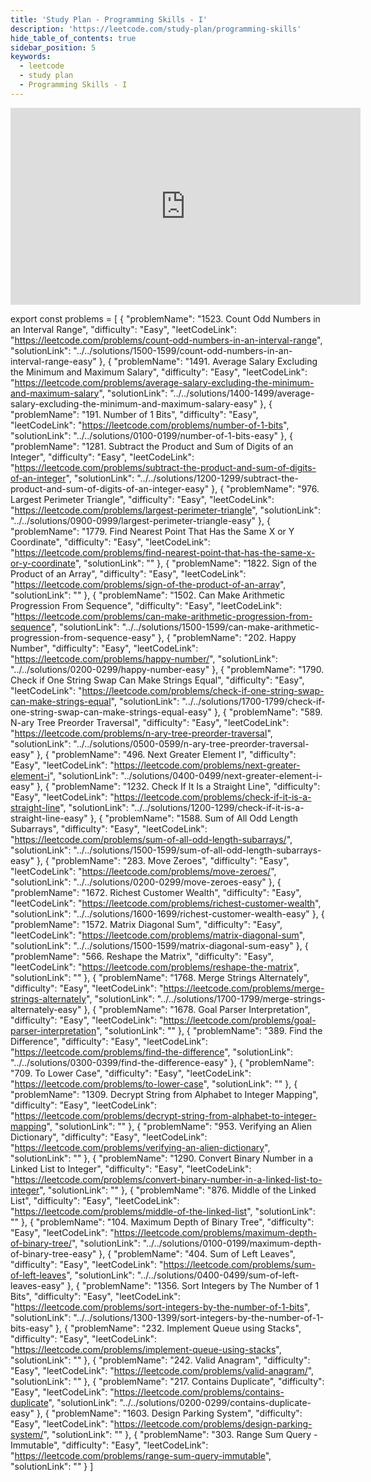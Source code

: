 ```yaml
---
title: 'Study Plan - Programming Skills - I'
description: 'https://leetcode.com/study-plan/programming-skills'
hide_table_of_contents: true
sidebar_position: 5
keywords:
  - leetcode
  - study plan
  - Programming Skills - I
---
```


<iframe width="560" height="315" src="https://www.youtube.com/embed/videoseries?list=PLBu4Bche1aEXiiHTKYwGD2m_7MEU6ECfj" title="YouTube video player" frameborder="0" allow="accelerometer; autoplay; clipboard-write; encrypted-media; gyroscope; picture-in-picture; web-share" allowfullscreen></iframe>

export const problems = [
  {
    "problemName": "1523. Count Odd Numbers in an Interval Range",
    "difficulty": "Easy",
    "leetCodeLink": "https://leetcode.com/problems/count-odd-numbers-in-an-interval-range",
    "solutionLink": "../../solutions/1500-1599/count-odd-numbers-in-an-interval-range-easy"
  },
  {
    "problemName": "1491. Average Salary Excluding the Minimum and Maximum Salary",
    "difficulty": "Easy",
    "leetCodeLink": "https://leetcode.com/problems/average-salary-excluding-the-minimum-and-maximum-salary",
    "solutionLink": "../../solutions/1400-1499/average-salary-excluding-the-minimum-and-maximum-salary-easy"
  },
  {
    "problemName": "191. Number of 1 Bits",
    "difficulty": "Easy",
    "leetCodeLink": "https://leetcode.com/problems/number-of-1-bits",
    "solutionLink": "../../solutions/0100-0199/number-of-1-bits-easy"
  },
  {
    "problemName": "1281. Subtract the Product and Sum of Digits of an Integer",
    "difficulty": "Easy",
    "leetCodeLink": "https://leetcode.com/problems/subtract-the-product-and-sum-of-digits-of-an-integer",
    "solutionLink": "../../solutions/1200-1299/subtract-the-product-and-sum-of-digits-of-an-integer-easy"
  },
  {
    "problemName": "976. Largest Perimeter Triangle",
    "difficulty": "Easy",
    "leetCodeLink": "https://leetcode.com/problems/largest-perimeter-triangle",
    "solutionLink": "../../solutions/0900-0999/largest-perimeter-triangle-easy"
  },
  {
    "problemName": "1779. Find Nearest Point That Has the Same X or Y Coordinate",
    "difficulty": "Easy",
    "leetCodeLink": "https://leetcode.com/problems/find-nearest-point-that-has-the-same-x-or-y-coordinate",
    "solutionLink": ""
  },
  {
    "problemName": "1822. Sign of the Product of an Array",
    "difficulty": "Easy",
    "leetCodeLink": "https://leetcode.com/problems/sign-of-the-product-of-an-array",
    "solutionLink": ""
  },
  {
    "problemName": "1502. Can Make Arithmetic Progression From Sequence",
    "difficulty": "Easy",
    "leetCodeLink": "https://leetcode.com/problems/can-make-arithmetic-progression-from-sequence",
    "solutionLink": "../../solutions/1500-1599/can-make-arithmetic-progression-from-sequence-easy"
  },
  {
    "problemName": "202. Happy Number",
    "difficulty": "Easy",
    "leetCodeLink": "https://leetcode.com/problems/happy-number/",
    "solutionLink": "../../solutions/0200-0299/happy-number-easy"
  },
  {
    "problemName": "1790. Check if One String Swap Can Make Strings Equal",
    "difficulty": "Easy",
    "leetCodeLink": "https://leetcode.com/problems/check-if-one-string-swap-can-make-strings-equal",
    "solutionLink": "../../solutions/1700-1799/check-if-one-string-swap-can-make-strings-equal-easy"
  },
  {
    "problemName": "589. N-ary Tree Preorder Traversal",
    "difficulty": "Easy",
    "leetCodeLink": "https://leetcode.com/problems/n-ary-tree-preorder-traversal",
    "solutionLink": "../../solutions/0500-0599/n-ary-tree-preorder-traversal-easy"
  },
  {
    "problemName": "496. Next Greater Element I",
    "difficulty": "Easy",
    "leetCodeLink": "https://leetcode.com/problems/next-greater-element-i",
    "solutionLink": "../solutions/0400-0499/next-greater-element-i-easy"
  },
  {
    "problemName": "1232. Check If It Is a Straight Line",
    "difficulty": "Easy",
    "leetCodeLink": "https://leetcode.com/problems/check-if-it-is-a-straight-line",
    "solutionLink": "../../solutions/1200-1299/check-if-it-is-a-straight-line-easy"
  },
  {
    "problemName": "1588. Sum of All Odd Length Subarrays",
    "difficulty": "Easy",
    "leetCodeLink": "https://leetcode.com/problems/sum-of-all-odd-length-subarrays/",
    "solutionLink": "../../solutions/1500-1599/sum-of-all-odd-length-subarrays-easy"
  },
  {
    "problemName": "283. Move Zeroes",
    "difficulty": "Easy",
    "leetCodeLink": "https://leetcode.com/problems/move-zeroes/",
    "solutionLink": "../../solutions/0200-0299/move-zeroes-easy"
  },
  {
    "problemName": "1672. Richest Customer Wealth",
    "difficulty": "Easy",
    "leetCodeLink": "https://leetcode.com/problems/richest-customer-wealth",
    "solutionLink": "../../solutions/1600-1699/richest-customer-wealth-easy"
  },
  {
    "problemName": "1572. Matrix Diagonal Sum",
    "difficulty": "Easy",
    "leetCodeLink": "https://leetcode.com/problems/matrix-diagonal-sum",
    "solutionLink": "../../solutions/1500-1599/matrix-diagonal-sum-easy"
  },
  {
    "problemName": "566. Reshape the Matrix",
    "difficulty": "Easy",
    "leetCodeLink": "https://leetcode.com/problems/reshape-the-matrix",
    "solutionLink": ""
  },
  {
    "problemName": "1768. Merge Strings Alternately",
    "difficulty": "Easy",
    "leetCodeLink": "https://leetcode.com/problems/merge-strings-alternately",
    "solutionLink": "../../solutions/1700-1799/merge-strings-alternately-easy"
  },
  {
    "problemName": "1678. Goal Parser Interpretation",
    "difficulty": "Easy",
    "leetCodeLink": "https://leetcode.com/problems/goal-parser-interpretation",
    "solutionLink": ""
  },
  {
    "problemName": "389. Find the Difference",
    "difficulty": "Easy",
    "leetCodeLink": "https://leetcode.com/problems/find-the-difference",
    "solutionLink": "../../solutions/0300-0399/find-the-difference-easy"
  },
  {
    "problemName": "709. To Lower Case",
    "difficulty": "Easy",
    "leetCodeLink": "https://leetcode.com/problems/to-lower-case",
    "solutionLink": ""
  },
  {
    "problemName": "1309. Decrypt String from Alphabet to Integer Mapping",
    "difficulty": "Easy",
    "leetCodeLink": "https://leetcode.com/problems/decrypt-string-from-alphabet-to-integer-mapping",
    "solutionLink": ""
  },
  {
    "problemName": "953. Verifying an Alien Dictionary",
    "difficulty": "Easy",
    "leetCodeLink": "https://leetcode.com/problems/verifying-an-alien-dictionary",
    "solutionLink": ""
  },
  {
    "problemName": "1290. Convert Binary Number in a Linked List to Integer",
    "difficulty": "Easy",
    "leetCodeLink": "https://leetcode.com/problems/convert-binary-number-in-a-linked-list-to-integer",
    "solutionLink": ""
  },
  {
    "problemName": "876. Middle of the Linked List",
    "difficulty": "Easy",
    "leetCodeLink": "https://leetcode.com/problems/middle-of-the-linked-list",
    "solutionLink": ""
  },
  {
    "problemName": "104. Maximum Depth of Binary Tree",
    "difficulty": "Easy",
    "leetCodeLink": "https://leetcode.com/problems/maximum-depth-of-binary-tree/",
    "solutionLink": "../../solutions/0100-0199/maximum-depth-of-binary-tree-easy"
  },
  {
    "problemName": "404. Sum of Left Leaves",
    "difficulty": "Easy",
    "leetCodeLink": "https://leetcode.com/problems/sum-of-left-leaves",
    "solutionLink": "../../solutions/0400-0499/sum-of-left-leaves-easy"
  },
  {
    "problemName": "1356. Sort Integers by The Number of 1 Bits",
    "difficulty": "Easy",
    "leetCodeLink": "https://leetcode.com/problems/sort-integers-by-the-number-of-1-bits",
    "solutionLink": "../../solutions/1300-1399/sort-integers-by-the-number-of-1-bits-easy"
  },
  {
    "problemName": "232. Implement Queue using Stacks",
    "difficulty": "Easy",
    "leetCodeLink": "https://leetcode.com/problems/implement-queue-using-stacks",
    "solutionLink": ""
  },
  {
    "problemName": "242. Valid Anagram",
    "difficulty": "Easy",
    "leetCodeLink": "https://leetcode.com/problems/valid-anagram/",
    "solutionLink": ""
  },
  {
    "problemName": "217. Contains Duplicate",
    "difficulty": "Easy",
    "leetCodeLink": "https://leetcode.com/problems/contains-duplicate",
    "solutionLink": "../../solutions/0200-0299/contains-duplicate-easy"
  },
  {
    "problemName": "1603. Design Parking System",
    "difficulty": "Easy",
    "leetCodeLink": "https://leetcode.com/problems/design-parking-system/",
    "solutionLink": ""
  },
  {
    "problemName": "303. Range Sum Query - Immutable",
    "difficulty": "Easy",
    "leetCodeLink": "https://leetcode.com/problems/range-sum-query-immutable",
    "solutionLink": ""
  }
]

<Table 
    title=""
    data={problems}
    isSorted={false}
    collectionLink="https://leetcode.com/study-plan/programming-skills"
/>